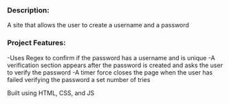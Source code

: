 ### Description: 
  A site that allows the user to create a username and a password
  
### Project Features:
  -Uses Regex to confirm if the password has a username and is unique 
  -A verification section appears after the password is created and asks the user to verify the password
  -A timer force closes the page when the user has failed verifying the password a set number of tries

Built using HTML, CSS, and JS
 
